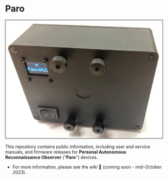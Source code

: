 # Paro
<img src="content/PARO-019P-reference-800px.png" border="1" />

This repository contains public information, including user and service manuals, and firmware releases for **Personal Autonomous Reconnaissance Observer** ("**Paro**") devices.

- For more information, please see the _wiki_ :construction: (coming soon - _mid-October 2023_) <!-- [wiki](https://github.com/cpknight/Paro/wiki) -->.
